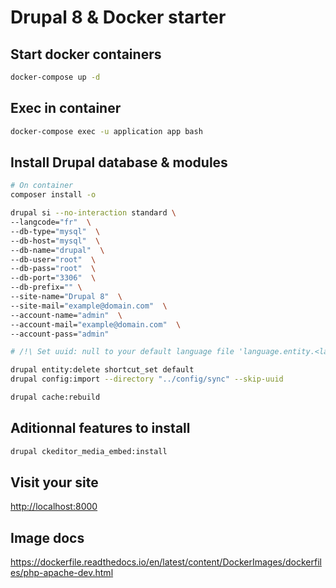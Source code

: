 # Drupal 8 & Docker starter

## Start docker containers

```sh
docker-compose up -d
```

## Exec in container

```sh
docker-compose exec -u application app bash
```

## Install Drupal database & modules

```sh
# On container
composer install -o

drupal si --no-interaction standard \
--langcode="fr"  \
--db-type="mysql"  \
--db-host="mysql"  \
--db-name="drupal"  \
--db-user="root"  \
--db-pass="root"  \
--db-port="3306"  \
--db-prefix="" \
--site-name="Drupal 8"  \
--site-mail="example@domain.com"  \
--account-name="admin"  \
--account-mail="example@domain.com"  \
--account-pass="admin"

# /!\ Set uuid: null to your default language file 'language.entity.<langcode>'

drupal entity:delete shortcut_set default
drupal config:import --directory "../config/sync" --skip-uuid

drupal cache:rebuild
```

## Aditionnal features to install

```sh
drupal ckeditor_media_embed:install
```

## Visit your site

[http://localhost:8000](http://localhost:8000)

## Image docs

https://dockerfile.readthedocs.io/en/latest/content/DockerImages/dockerfiles/php-apache-dev.html
